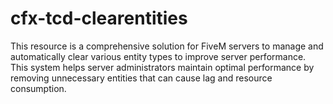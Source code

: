 # cfx-tcd-clearentities
This resource is a comprehensive solution for FiveM servers to manage and automatically clear various entity types to improve server performance. This system helps server administrators maintain optimal performance by removing unnecessary entities that can cause lag and resource consumption.

